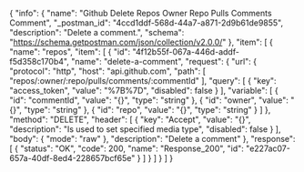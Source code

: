 {
  "info": {
    "name": "Github Delete Repos Owner Repo Pulls Comments Comment",
    "_postman_id": "4ccd1ddf-568d-44a7-a871-2d9b61de9855",
    "description": "Delete a comment.",
    "schema": "https://schema.getpostman.com/json/collection/v2.0.0/"
  },
  "item": [
    {
      "name": "repos",
      "item": [
        {
          "id": "4f12b55f-067a-446d-addf-f5d358c170b4",
          "name": "delete-a-comment",
          "request": {
            "url": {
              "protocol": "http",
              "host": "api.github.com",
              "path": [
                "repos/:owner/:repo/pulls/comments/:commentId"
              ],
              "query": [
                {
                  "key": "access_token",
                  "value": "%7B%7D",
                  "disabled": false
                }
              ],
              "variable": [
                {
                  "id": "commentId",
                  "value": "{}",
                  "type": "string"
                },
                {
                  "id": "owner",
                  "value": "{}",
                  "type": "string"
                },
                {
                  "id": "repo",
                  "value": "{}",
                  "type": "string"
                }
              ]
            },
            "method": "DELETE",
            "header": [
              {
                "key": "Accept",
                "value": "{}",
                "description": "Is used to set specified media type",
                "disabled": false
              }
            ],
            "body": {
              "mode": "raw"
            },
            "description": "Delete a comment"
          },
          "response": [
            {
              "status": "OK",
              "code": 200,
              "name": "Response_200",
              "id": "e227ac07-657a-40df-8ed4-228657bcf65e"
            }
          ]
        }
      ]
    }
  ]
}